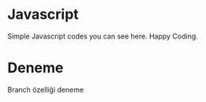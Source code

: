 # Javascript

Simple Javascript codes you can see here. Happy Coding.

# Deneme
Branch özelliği deneme
